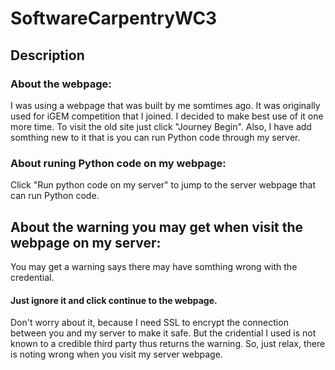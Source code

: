 # SoftwareCarpentryWC3
## Description
### About the webpage:
I was using a webpage that was built by me somtimes ago. It was originally used for iGEM competition that I joined. I decided to make best use of it one more time. To visit the old site just click "Journey Begin". Also, I have add somthing new to it that is you can run Python code through my server.
### About runing Python code on my webpage:
Click "Run python code on my server" to jump to the server webpage that can run Python code.
## About the warning you may get when visit the webpage on my server:
You may get a warning says there may have somthing wrong with the credential. 
#### Just ignore it and click continue to the webpage.
Don't worry about it, because I need SSL to encrypt the connection between you and my server to make it safe. But the cridential I used is not known to a credible third party thus returns the warning. So, just relax, there is noting wrong when you visit my server webpage.
